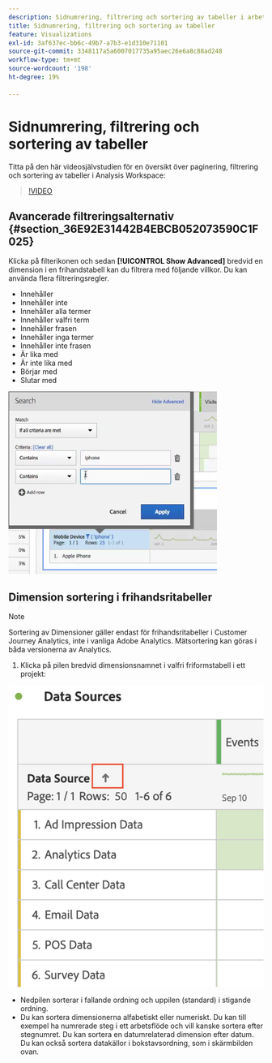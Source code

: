 ```yaml
---
description: Sidnumrering, filtrering och sortering av tabeller i arbetsytan
title: Sidnumrering, filtrering och sortering av tabeller
feature: Visualizations
exl-id: 3af637ec-bb6c-49b7-a7b3-e1d310e71101
source-git-commit: 3348117a5a6007017735a95aec26e6a8c88ad248
workflow-type: tm+mt
source-wordcount: '198'
ht-degree: 19%

---
```


# Sidnumrering, filtrering och sortering av tabeller

Titta på den här videosjälvstudien för en översikt över paginering, filtrering och sortering av tabeller i Analysis Workspace:

>[!VIDEO](https://video.tv.adobe.com/v/23968)

## Avancerade filtreringsalternativ {#section_36E92E31442B4EBCB052073590C1F025}

Klicka på filterikonen och sedan **[!UICONTROL Show Advanced]** bredvid en dimension i en frihandstabell kan du filtrera med följande villkor. Du kan använda flera filtreringsregler.

* Innehåller
* Innehåller inte
* Innehåller alla termer
* Innehåller valfri term
* Innehåller frasen
* Innehåller inga termer
* Innehåller inte frasen
* Är lika med
* Är inte lika med
* Börjar med
* Slutar med

![](assets/advanced-filter.png)

## Dimension sortering i frihandsritabeller

>[!NOTE]
>
>Sortering av Dimensioner gäller endast för frihandsritabeller i Customer Journey Analytics, inte i vanliga Adobe Analytics. Mätsortering kan göras i båda versionerna av Analytics.

1. Klicka på pilen bredvid dimensionsnamnet i valfri friformstabell i ett projekt:

![](assets/sort-dimensions.png)

* Nedpilen sorterar i fallande ordning och uppilen (standard) i stigande ordning.
* Du kan sortera dimensionerna alfabetiskt eller numeriskt. Du kan till exempel ha numrerade steg i ett arbetsflöde och vill kanske sortera efter stegnumret. Du kan sortera en datumrelaterad dimension efter datum. Du kan också sortera datakällor i bokstavsordning, som i skärmbilden ovan.
